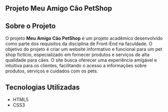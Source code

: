## Projeto Meu Amigo Cão PetShop

## Sobre o Projeto

O projeto **Meu Amigo Cão PetShop** é um projeto acadêmico desenvolvido como parte dos requisitos da disciplina de Front-End na faculdade. O objetivo do projeto é criar um website informativo e funcional para um pet shop fictício, especializado em fornecer produtos e serviços de alta qualidade para cães. O site busca oferecer uma experiência amigável e intuitiva para os clientes, facilitando o acesso a informações sobre produtos, serviços e cuidados com os pets.

## Tecnologias Utilizadas

- HTML5
- CSS3
